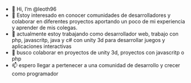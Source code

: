 - 👋 Hi, I’m @leoth96
- 👀 Estoy interesado en conocer comunidades de desarrolladores y colaborar en diferentes proyectos aportando un poco de mi experiencia y aprender de mis colegas. 
- 🌱 actualmente estoy trabajando como desarrollador web, trabajo con php, javascritp, java y c# con unity 3d para desarrollar juegos y aplicaciones interactivas
- 💞️ busco colaborar en proyectos de unity 3d, proyectos con javascritp o php
- 📫 espero llegar a pertenecer a una comunidad de desarrollo y crecer como programador 

<!---
leoth96/leoth96 is a ✨ special ✨ repository because its `README.md` (this file) appears on your GitHub profile.
You can click the Preview link to take a look at your changes.
--->
